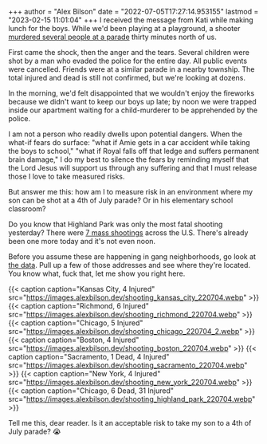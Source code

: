 +++
author = "Alex Bilson"
date = "2022-07-05T17:27:14.953155"
lastmod = "2023-02-15 11:01:04"
+++
I received the message from Kati while making lunch for the boys. While we'd been playing at a playground, a shooter [murdered several people at a parade](https://wgntv.com/news/police-respond-to-incident-at-highland-park-fourth-of-july-parade/) thirty minutes north of us.

First came the shock, then the anger and the tears. Several children were shot by a man who evaded the police for the entire day. All public events were cancelled. Friends were at a similar parade in a nearby township. The total injured and dead is still not confirmed, but we're looking at dozens.

In the morning, we'd felt disappointed that we wouldn't enjoy the fireworks because we didn't want to keep our boys up late; by noon we were trapped inside our apartment waiting for a child-murderer to be apprehended by the police.

I am not a person who readily dwells upon potential dangers. When the what-if fears do surface: "what if Amie gets in a car accident while taking the boys to school," "what if Royal falls off that ledge and suffers permanent brain damage," I do my best to silence the fears by reminding myself that the Lord Jesus will support us through any suffering and that I must release those I love to take measured risks.

But answer me this: how am I to measure risk in an environment where my son can be shot at a 4th of July parade? Or in his elementary school classroom?

Do you know that Highland Park was only the most fatal shooting yesterday? There were [7 mass shootings](https://www.theguardian.com/us-news/ng-interactive/2021/may/27/us-mass-shootings-database) across the U.S. There's already been one more today and it's not even noon.

Before you assume these are happening in gang neighborhoods, go look at [the data](https://www.gunviolencearchive.org/reports/mass-shooting). Pull up a few of those addresses and see where they're located. You know what, fuck that, let me show you right here.

{{< caption caption="Kansas City, 4 Injured" src="https://images.alexbilson.dev/shooting_kansas_city_220704.webp" >}}
{{< caption caption="Richmond, 6 Injured" src="https://images.alexbilson.dev/shooting_richmond_220704.webp" >}}
{{< caption caption="Chicago, 5 Injured" src="https://images.alexbilson.dev/shooting_chicago_220704_2.webp" >}}
{{< caption caption="Boston, 4 Injured" src="https://images.alexbilson.dev/shooting_boston_220704.webp" >}}
{{< caption caption="Sacramento, 1 Dead, 4 Injured" src="https://images.alexbilson.dev/shooting_sacramento_220704.webp" >}}
{{< caption caption="New York, 4 Injured" src="https://images.alexbilson.dev/shooting_new_york_220704.webp" >}}
{{< caption caption="Chicago, 6 Dead, 31 Injured" src="https://images.alexbilson.dev/shooting_highland_park_220704.webp" >}}

Tell me this, dear reader. Is it an acceptable risk to take my son to a 4th of July parade? 😭
